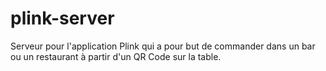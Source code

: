 # plink-server

Serveur pour l'application Plink qui a pour but de commander dans un bar ou un restaurant à partir d'un QR Code sur la table.
